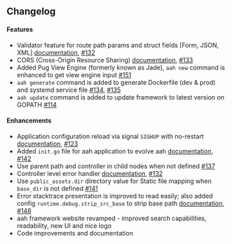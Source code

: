 ## Changelog

#### Features

  * Validator feature for route path params and struct fields [Form, JSON, XML] [documentation](/validation.html), [#132]({{aah_issues_url}}/132)
  * CORS (Cross-Origin Resource Sharing) [documentation](/cors.html), [#133]({{aah_issues_url}}/133)
  * Added Pug View Engine (formerly known as Jade), `aah new` command is enhanced to get view engine input [#151]({{aah_issues_url}}/151)
  * `aah generate` command is added to generate Dockerfile (dev & prod) and systemd service file [#134]({{aah_issues_url}}/134), [#135]({{aah_issues_url}}/135)
  * `aah update` command is added to update framework to latest version on GOPATH [#114]({{aah_issues_url}}/114)

#### Enhancements

  * Application configuration reload via signal `SIGHUP` with no-restart [documentation](/configuration-hot-reload.html), [#123]({{aah_issues_url}}/123)
  * Added `init.go` file for aah application to evolve aah [documentation](/init.go-file.html), [#142]({{aah_issues_url}}/142)
  * Use parent path and controller in child nodes when not defined [#137]({{aah_issues_url}}/137)
  * Controller level error handler [documentation](/error-handling.html), [#132]({{aah_issues_url}}/132)
  * Use `public_assets.dir` directory value for Static file mapping when `base_dir` is not defined [#141]({{aah_issues_url}}/141)
  * Error stacktrace presentation is improved to read easily; also added config `runtime.debug.strip_src_base` to strip base path [documentation](/error-handling.html#sample-easy-to-read-error-stacktrace), [#148]({{aah_issues_url}}/148)
  * aah framework website revamped - improved search capabilities, readability, new UI and nice logo
  * Code improvements and documentation
